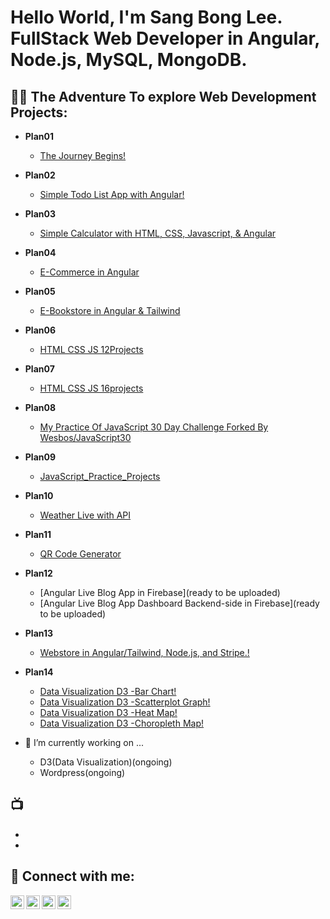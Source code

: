 <h1>Hello World, I'm Sang Bong Lee. <br/>FullStack Web Developer in Angular, Node.js, MySQL, MongoDB.</h1>

<h2>👨‍💻 The Adventure To explore Web Development Projects:</h2>

- <b>Plan01</b>
  - [The Journey Begins!](https://github.com/bestcoolestp/project01-portfolio)
- <b>Plan02</b>
  - [Simple Todo List App with Angular!](https://github.com/bestcoolestp/ToDoList_Angular/tree/main)
- <b>Plan03</b>
  - [Simple Calculator with HTML, CSS, Javascript, & Angular](https://github.com/bestcoolestp/project02-portfolio)
- <b>Plan04</b>
  - [E-Commerce in Angular](https://github.com/bestcoolestp/project03-portfolio)
- <b>Plan05</b>
  - [E-Bookstore in Angular & Tailwind](https://github.com/bestcoolestp/project04-portfolio)
- <b>Plan06</b>
  - [HTML CSS JS 12Projects](https://github.com/bestcoolestp/HTML-CSS-JS-Projects)
- <b>Plan07</b>
  - [HTML CSS JS 16projects](https://github.com/bestcoolestp/HTML-CSS-JS-Projects-Beginner-Level-)
- <b>Plan08</b>
  - [My Practice Of JavaScript 30 Day Challenge Forked By Wesbos/JavaScript30](https://github.com/bestcoolestp/JavaScript30)
- <b>Plan09</b> 
  - [JavaScript_Practice_Projects](https://github.com/bestcoolestp/JavaScript_Practice_Projects)
- <b>Plan10</b>
  - [Weather Live with API](https://github.com/bestcoolestp/Simple_Weather_App)
- <b>Plan11</b>
  - [QR Code Generator](https://github.com/bestcoolestp/QR_Code_Generator)
- <b>Plan12</b>
  - [Angular Live Blog App in Firebase](ready to be uploaded)
  - [Angular Live Blog App Dashboard Backend-side in Firebase](ready to be uploaded)
- <b>Plan13</b>
  - [Webstore in Angular/Tailwind, Node.js, and Stripe.!](https://github.com/bestcoolestp/bestcoolestp-Online_Store_Angular_Node.js_Stripe)
- <b>Plan14</b>
  - [Data Visualization D3 -Bar Chart!](https://github.com/bestcoolestp/Data_Visualisation_D3_Bar_Chart)
  - [Data Visualization D3 -Scatterplot Graph!](https://github.com/bestcoolestp/Data_Visualisation_D3_Scatterplots)
  - [Data Visualization D3 -Heat Map!](https://github.com/bestcoolestp/Data_Visualisation_D3_HeatMap)
  - [Data Visualization D3 -Choropleth Map!](https://github.com/bestcoolestp/Data_Visualisation_D3_Choropleth_Map/tree/main)
  


- 🔭 I’m currently working on ...
  - D3(Data Visualization)(ongoing)
  - Wordpress(ongoing)


<h2>📺</h2>

- []()
- []()

<h2> 🤳 Connect with me:</h2>

[<img align="left" alt="Lee Sang Bong | YouTube" width="22px" src="https://cdn.jsdelivr.net/npm/simple-icons@v3/icons/youtube.svg" />][youtube]
[<img align="left" alt="Lee Sang Bong | Twitter" width="22px" src="https://cdn.jsdelivr.net/npm/simple-icons@v3/icons/twitter.svg" />][twitter]
[<img align="left" alt="Lee Sang Bong | LinkedIn" width="22px" src="https://cdn.jsdelivr.net/npm/simple-icons@v3/icons/linkedin.svg" />][linkedin]
[<img align="left" alt="Lee Sang Bong | Instagram" width="22px" src="https://cdn.jsdelivr.net/npm/simple-icons@v3/icons/instagram.svg" />][instagram]

[twitter]: https://twitter.com/BestcoolestL
[youtube]: https://www.youtube.com/
[instagram]: https://www.instagram.com/
[linkedin]: https://www.linkedin.com/in/sang-bong-lee-0b2457154/

<!--
**joshmadakor1/joshmadakor1** is a ✨ _special_ ✨ repository because its `README.md` (this file) appears on your GitHub profile.

Here are some ideas to get you started:

- 🔭 I’m currently working on ...
- 🌱 I’m currently learning ...
- 👯 I’m looking to collaborate on ...
- 🤔 I’m looking for help with ...
- 💬 Ask me about ...
- 📫 How to reach me: ...
- 😄 Pronouns: ...
- ⚡ Fun fact: ...
-->

